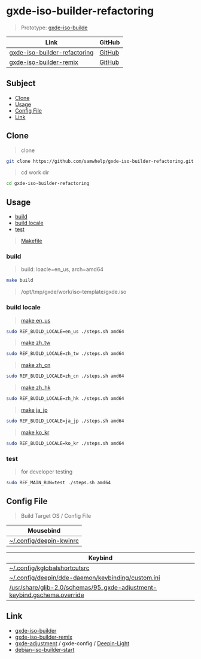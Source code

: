 

# gxde-iso-builder-refactoring

> Prototype: [gxde-iso-builde](https://github.com/GXDE-OS/gxde-iso-builder)

| Link | GitHub |
| ---- | ------ |
| [gxde-iso-builder-refactoring](https://samwhelp.github.io/gxde-iso-builder-refactoring/) | [GitHub](https://github.com/samwhelp/gxde-iso-builder-refactoring) |
| [gxde-iso-builder-remix](https://samwhelp.github.io/gxde-iso-builder-remix/) | [GitHub](https://github.com/samwhelp/gxde-iso-builder-remix) |




## Subject

* [Clone](#clone)
* [Usage](#usage)
* [Config File](#config-file)
* [Link](#link)




## Clone

> clone

``` sh
git clone https://github.com/samwhelp/gxde-iso-builder-refactoring.git
```

> cd work dir

``` sh
cd gxde-iso-builder-refactoring
```




## Usage

* [build](#build)
* [build locale](#build-locale)
* [test](#test)


> [Makefile](Makefile)




### build

> build: loacle=en_us, arch=amd64

``` sh
make build
```

> /opt/tmp/gxde/work/iso-template/gxde.iso




### build locale

> [make en_us](Makefile#L27-L29)

``` sh
sudo REF_BUILD_LOCALE=en_us ./steps.sh amd64
```


> [make zh_tw](Makefile#L32-L34)

``` sh
sudo REF_BUILD_LOCALE=zh_tw ./steps.sh amd64
```


> [make zh_cn](Makefile#L37-L39)

``` sh
sudo REF_BUILD_LOCALE=zh_cn ./steps.sh amd64
```


> [make zh_hk](Makefile#L42-L44)

``` sh
sudo REF_BUILD_LOCALE=zh_hk ./steps.sh amd64
```


> [make ja_jp](Makefile#L47-L49)

``` sh
sudo REF_BUILD_LOCALE=ja_jp ./steps.sh amd64
```


> [make ko_kr](Makefile#L52-L54)

``` sh
sudo REF_BUILD_LOCALE=ko_kr ./steps.sh amd64
```




### test

> for developer testing

``` sh
sudo REF_MAIN_RUN=test ./steps.sh amd64
```




## Config File

> Build Target OS / Config File

| Mousebind |
| --------------------- |
| [~/.config/deepin-kwinrc](./asset/overlay/etc/skel/.config/deepin-kwinrc#L50-L56) |


| Keybind |
| --------------------- |
| [~/.config/kglobalshortcutsrc](./asset/overlay/etc/skel/.config/kglobalshortcutsrc#L45-L197) |
| [~/.config/deepin/dde-daemon/keybinding/custom.ini](./asset/overlay/etc/skel/.config/deepin/dde-daemon/keybinding/custom.ini) |
| [/usr/share/glib-2.0/schemas/95_gxde-adjustment-keybind.gschema.override](./asset/overlay/usr/share/glib-2.0/schemas/95_gxde-adjustment-keybind.gschema.override) |




## Link

* [gxde-iso-builder](https://github.com/GXDE-OS/gxde-iso-builder)
* [gxde-iso-builder-remix](https://github.com/samwhelp/gxde-iso-builder-remix)
* [gxde-adjustment](https://github.com/samwhelp/gxde-adjustment) / gxde-config / [Deepin-Light](https://github.com/samwhelp/gxde-adjustment/tree/main/prototype/main/gxde-config/locale/en_us/Deepin-Light)
* [debian-iso-builder-start](https://github.com/samwhelp/debian-iso-builder-start)
